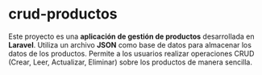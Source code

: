# crud-productos
Este proyecto es una **aplicación de gestión de productos** desarrollada en **Laravel**. Utiliza un archivo **JSON** como base de datos para almacenar los datos de los productos. Permite a los usuarios realizar operaciones CRUD (Crear, Leer, Actualizar, Eliminar) sobre los productos de manera sencilla.
